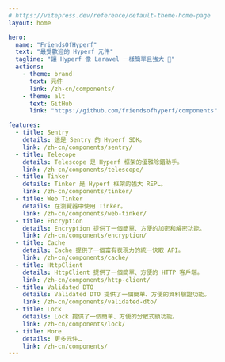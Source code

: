 ```yaml
---
# https://vitepress.dev/reference/default-theme-home-page
layout: home

hero:
  name: "FriendsOfHyperf"
  text: "最受歡迎的 Hyperf 元件"
  tagline: "讓 Hyperf 像 Laravel 一樣簡單且強大 🚀"
  actions:
    - theme: brand
      text: 元件
      link: /zh-cn/components/
    - theme: alt
      text: GitHub
      link: "https://github.com/friendsofhyperf/components"

features:
  - title: Sentry
    details: 這是 Sentry 的 Hyperf SDK。
    link: /zh-cn/components/sentry/
  - title: Telecope
    details: Telescope 是 Hyperf 框架的優雅除錯助手。
    link: /zh-cn/components/telescope/
  - title: Tinker
    details: Tinker 是 Hyperf 框架的強大 REPL。
    link: /zh-cn/components/tinker/
  - title: Web Tinker
    details: 在瀏覽器中使用 Tinker。
    link: /zh-cn/components/web-tinker/
  - title: Encryption
    details: Encryption 提供了一個簡單、方便的加密和解密功能。
    link: /zh-cn/components/encryption/
  - title: Cache
    details: Cache 提供了一個富有表現力的統一快取 API。
    link: /zh-cn/components/cache/
  - title: HttpClient
    details: HttpClient 提供了一個簡單、方便的 HTTP 客戶端。
    link: /zh-cn/components/http-client/
  - title: Validated DTO
    details: Validated DTO 提供了一個簡單、方便的資料驗證功能。
    link: /zh-cn/components/validated-dto/
  - title: Lock
    details: Lock 提供了一個簡單、方便的分散式鎖功能。
    link: /zh-cn/components/lock/
  - title: More
    details: 更多元件…
    link: /zh-cn/components/
---
```


